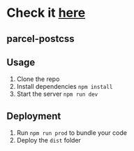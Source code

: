 # Check it [here](wax-attack-eshop.netlify.com)

## parcel-postcss

## Usage

1. Clone the repo
2. Install dependencies `npm install`
3. Start the server `npm run dev`

## Deployment

1. Run `npm run prod` to bundle your code
2. Deploy the `dist` folder
